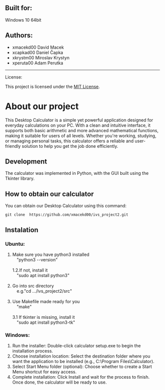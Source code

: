 Built for:
-----------

Windows 10 64bit

Authors:
-----------

- xmacekd00 David Macek
- xcapkad00 Daniel Čapka
- xkrystm00 Miroslav Krystyn
- xperuta00 Adam Perutka

-----------
License:

This project is licensed under the [MIT License](LICENSE).


# About our project
This Desktop Calculator is a simple yet powerful application designed for everyday calculations on your PC. With a clean and intuitive interface, it supports both basic arithmetic and more advanced mathematical functions, making it suitable for users of all levels. Whether you're working, studying, or managing personal tasks, this calculator offers a reliable and user-friendly solution to help you get the job done efficiently.

## Development
The calculator was implemented in Python, with the GUI built using the Tkinter library. 

## How to obtain our calculator
You can obtain our Desktop Calculator using this command:

`git clone  https://github.com/xmacekd00/ivs_project2.git`

## Instalation

### Ubuntu:
1. Make sure you have python3 installed <br>
&emsp;"python3 --version"<br><br>
1.2.If not, install it <br>
&emsp;"sudo apt install python3"<br><br>
2. Go into src directory <br>
&emsp;e.g."cd .../ivs_project2/src"<br><br>
3. Use Makefile made ready for you<br>
&emsp;"make"<br><br>
3.1 If tkinter is missing, install it <br>
&emsp;"sudo apt install python3-tk"<br>

### Windows: 
1. Run the installer: Double-click calculator setup.exe to begin the installation
process.
2. Choose installation location: Select the destination folder where you want the
application to be installed (e.g., C:\Program Files\Calculator).
3. Select Start Menu folder (optional): Choose whether to create a Start Menu
shortcut for easy access.
4. Complete installation: Click Install and wait for the process to finish. Once
done, the calculator will be ready to use.
